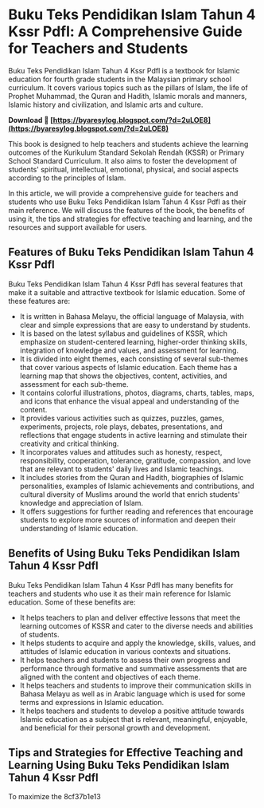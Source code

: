 
 
# Buku Teks Pendidikan Islam Tahun 4 Kssr Pdfl: A Comprehensive Guide for Teachers and Students
  
Buku Teks Pendidikan Islam Tahun 4 Kssr Pdfl is a textbook for Islamic education for fourth grade students in the Malaysian primary school curriculum. It covers various topics such as the pillars of Islam, the life of Prophet Muhammad, the Quran and Hadith, Islamic morals and manners, Islamic history and civilization, and Islamic arts and culture.
 
**Download 🌟 [https://byaresylog.blogspot.com/?d=2uLOE8](https://byaresylog.blogspot.com/?d=2uLOE8)**


  
This book is designed to help teachers and students achieve the learning outcomes of the Kurikulum Standard Sekolah Rendah (KSSR) or Primary School Standard Curriculum. It also aims to foster the development of students' spiritual, intellectual, emotional, physical, and social aspects according to the principles of Islam.
  
In this article, we will provide a comprehensive guide for teachers and students who use Buku Teks Pendidikan Islam Tahun 4 Kssr Pdfl as their main reference. We will discuss the features of the book, the benefits of using it, the tips and strategies for effective teaching and learning, and the resources and support available for users.
  
## Features of Buku Teks Pendidikan Islam Tahun 4 Kssr Pdfl
  
Buku Teks Pendidikan Islam Tahun 4 Kssr Pdfl has several features that make it a suitable and attractive textbook for Islamic education. Some of these features are:
  
- It is written in Bahasa Melayu, the official language of Malaysia, with clear and simple expressions that are easy to understand by students.
- It is based on the latest syllabus and guidelines of KSSR, which emphasize on student-centered learning, higher-order thinking skills, integration of knowledge and values, and assessment for learning.
- It is divided into eight themes, each consisting of several sub-themes that cover various aspects of Islamic education. Each theme has a learning map that shows the objectives, content, activities, and assessment for each sub-theme.
- It contains colorful illustrations, photos, diagrams, charts, tables, maps, and icons that enhance the visual appeal and understanding of the content.
- It provides various activities such as quizzes, puzzles, games, experiments, projects, role plays, debates, presentations, and reflections that engage students in active learning and stimulate their creativity and critical thinking.
- It incorporates values and attitudes such as honesty, respect, responsibility, cooperation, tolerance, gratitude, compassion, and love that are relevant to students' daily lives and Islamic teachings.
- It includes stories from the Quran and Hadith, biographies of Islamic personalities, examples of Islamic achievements and contributions, and cultural diversity of Muslims around the world that enrich students' knowledge and appreciation of Islam.
- It offers suggestions for further reading and references that encourage students to explore more sources of information and deepen their understanding of Islamic education.

## Benefits of Using Buku Teks Pendidikan Islam Tahun 4 Kssr Pdfl
  
Buku Teks Pendidikan Islam Tahun 4 Kssr Pdfl has many benefits for teachers and students who use it as their main reference for Islamic education. Some of these benefits are:

- It helps teachers to plan and deliver effective lessons that meet the learning outcomes of KSSR and cater to the diverse needs and abilities of students.
- It helps students to acquire and apply the knowledge, skills, values, and attitudes of Islamic education in various contexts and situations.
- It helps teachers and students to assess their own progress and performance through formative and summative assessments that are aligned with the content and objectives of each theme.
- It helps teachers and students to improve their communication skills in Bahasa Melayu as well as in Arabic language which is used for some terms and expressions in Islamic education.
- It helps teachers and students to develop a positive attitude towards Islamic education as a subject that is relevant, meaningful, enjoyable, and beneficial for their personal growth and development.

## Tips and Strategies for Effective Teaching and Learning Using Buku Teks Pendidikan Islam Tahun 4 Kssr Pdfl
  
To maximize the
 8cf37b1e13
 
